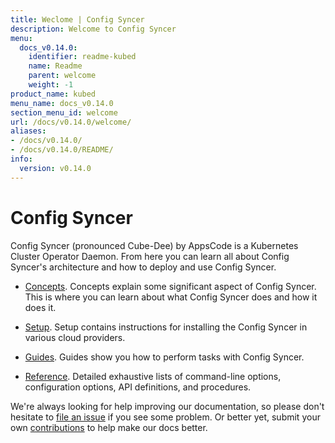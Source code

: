 ```yaml
---
title: Weclome | Config Syncer
description: Welcome to Config Syncer
menu:
  docs_v0.14.0:
    identifier: readme-kubed
    name: Readme
    parent: welcome
    weight: -1
product_name: kubed
menu_name: docs_v0.14.0
section_menu_id: welcome
url: /docs/v0.14.0/welcome/
aliases:
- /docs/v0.14.0/
- /docs/v0.14.0/README/
info:
  version: v0.14.0
---
```


# Config Syncer
Config Syncer (pronounced Cube-Dee) by AppsCode is a Kubernetes Cluster Operator Daemon. From here you can learn all about Config Syncer's architecture and how to deploy and use Config Syncer.

- [Concepts](/docs/v0.14.0/concepts/). Concepts explain some significant aspect of Config Syncer. This is where you can learn about what Config Syncer does and how it does it.

- [Setup](/docs/v0.14.0/setup/). Setup contains instructions for installing
  the Config Syncer in various cloud providers.

- [Guides](/docs/v0.14.0/guides/). Guides show you how to perform tasks with Config Syncer.

- [Reference](/docs/v0.14.0/reference/). Detailed exhaustive lists of
command-line options, configuration options, API definitions, and procedures.

We're always looking for help improving our documentation, so please don't hesitate to [file an issue](https://github.com/kubeops/config-syncer/issues/new) if you see some problem. Or better yet, submit your own [contributions](/docs/v0.14.0/CONTRIBUTING) to help
make our docs better.
